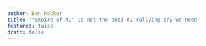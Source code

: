 ```yaml
---
author: Ben Packer
title: '"Empire of AI" is not the anti-AI rallying cry we need'
featured: false
draft: false
---
```

